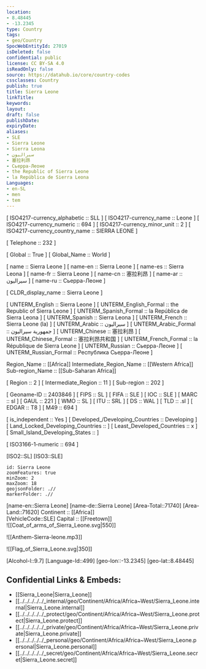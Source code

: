 ```yaml
---
location:
- 8.48445
- -13.2345
type: Country
tags:
- geo/Country
SpocWebEntityId: 27019
isDeleted: false
confidential: public
license: CC BY-SA 4.0
isReadOnly: false
source: https://datahub.io/core/country-codes
cssclasses: Country
publish: true
title: Sierra Leone
linkTitle: 
keywords: 
layout: 
draft: false
publishDate: 
expiryDate: 
aliases:
- SLE
- Sierra Leone
- Sierra Leona
- سيراليون
- 塞拉利昂
- Сьерра-Леоне
- the Republic of Sierra Leone
- la República de Sierra Leona
Languages:
- en-SL
- men
- tem
---
```



[	ISO4217-currency_alphabetic	 :: SLL ] 
[	ISO4217-currency_name	 :: Leone ] 
[	ISO4217-currency_numeric	 :: 694 ] 
[	ISO4217-currency_minor_unit	 :: 2 ] 
[	ISO4217-currency_country_name	 :: SIERRA LEONE ] 

[	Telephone	 :: 232 ] 

[	Global	 :: True ] 
[	Global_Name	 :: World ] 

[	name	 :: Sierra Leone ] 
[	name-en	 :: Sierra Leone ] 
[	name-es	 :: Sierra Leona ] 
[	name-fr	 :: Sierra Leone ] 
[	name-cn	 :: 塞拉利昂 ] 
[	name-ar	 :: سيراليون ] 
[	name-ru	 :: Сьерра-Леоне ] 

[	CLDR_display_name	 :: Sierra Leone ] 

[	UNTERM_English	 :: Sierra Leone ] 
[	UNTERM_English_Formal	 :: the Republic of Sierra Leone ] 
[	UNTERM_Spanish_Formal	 :: la República de Sierra Leona ] 
[	UNTERM_Spanish	 :: Sierra Leona ] 
[	UNTERM_French	 :: Sierra Leone (la) ] 
[	UNTERM_Arabic	 :: سيراليون ] 
[	UNTERM_Arabic_Formal	 :: جمهورية سيراليون ] 
[	UNTERM_Chinese	 :: 塞拉利昂 ] 
[	UNTERM_Chinese_Formal	 :: 塞拉利昂共和国 ] 
[	UNTERM_French_Formal	 :: la République de Sierra Leone ] 
[	UNTERM_Russian	 :: Сьерра-Леоне ] 
[	UNTERM_Russian_Formal	 :: Республика Сьерра-Леоне ] 

Region_Name ::  [[Africa]] 
Intermediate_Region_Name ::  [[Western Africa]]  
Sub-region_Name ::  [[Sub-Saharan Africa]] 

[	Region	 :: 2 ] 
[	Intermediate_Region	 :: 11 ] 
[	Sub-region	 :: 202 ] 

[	Geoname-ID	 :: 2403846 ] 
[	FIPS	 :: SL ] 
[	FIFA	 :: SLE ] 
[	IOC	 :: SLE ] 
[	MARC	 :: sl ] 
[	GAUL	 :: 221 ] 
[	WMO	 :: SL ] 
[	ITU	 :: SRL ] 
[	DS	 :: WAL ] 
[	TLD	 :: .sl ] 
[	EDGAR	 :: T8 ] 
[	M49	 :: 694 ] 

[	is_independent	 :: Yes ] 
[	Developed_/Developing_Countries	 :: Developing ] 
[	Land_Locked_Developing_Countries	 ::  ] 
[	Least_Developed_Countries	 :: x ] 
[	Small_Island_Developing_States	 ::  ] 

[	ISO3166-1-numeric	 :: 694 ] 



[ISO2::SL] 
[ISO3::SLE] 
```leaflet
id: Sierra Leone
zoomFeatures: true 
minZoom: 2 
maxZoom: 18
geojsonFolder: .//
markerFolder: .//
```

[name-en::Sierra Leone] 
[name-de::Sierra Leone] 
[Area-Total::71740] 
[Area-Land::71620] 
Continent :: [[Africa]]  
[VehicleCode::SLE] 
Capital :: [[Freetown]]  
![[Coat_of_arms_of_Sierra_Leone.svg|550]] 

![[Anthem-Sierra-leone.mp3]] 

![[Flag_of_Sierra_Leone.svg|350]] 

[Alcohol-l::9.7] 
[Language-Id::499] 
[geo-lon::-13.2345] 
[geo-lat::8.48445] 



## Confidential Links & Embeds: 
- [[Sierra_Leone|Sierra_Leone]] 
- [[../../../../../_internal/geo/Continent/Africa/Africa~West/Sierra_Leone.internal|Sierra_Leone.internal]] 
- [[../../../../../_protect/geo/Continent/Africa/Africa~West/Sierra_Leone.protect|Sierra_Leone.protect]] 
- [[../../../../../_private/geo/Continent/Africa/Africa~West/Sierra_Leone.private|Sierra_Leone.private]] 
- [[../../../../../_personal/geo/Continent/Africa/Africa~West/Sierra_Leone.personal|Sierra_Leone.personal]] 
- [[../../../../../_secret/geo/Continent/Africa/Africa~West/Sierra_Leone.secret|Sierra_Leone.secret]] 
